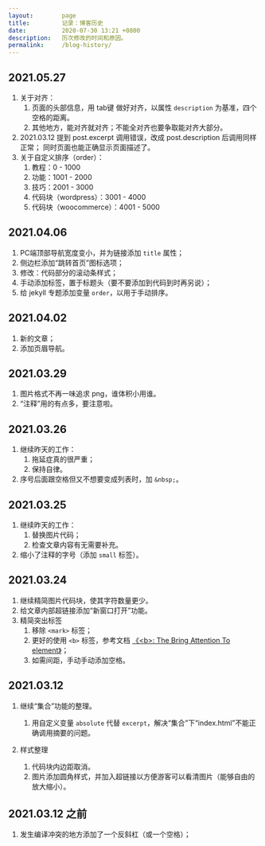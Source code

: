 ```yaml
---
layout:        page
title:         记录：博客历史  
date:          2020-07-30 13:21 +0800
description:   历次修改的时间和原因。
permalink:     /blog-history/
---
```


## 2021.05.27
1. 关于对齐：
   1. 页面的头部信息，用 tab键 做好对齐，以属性 `description` 为基准，四个空格的距离。
   2. 其他地方，能对齐就对齐；不能全对齐也要争取能对齐大部分。
2. 2021.03.12 提到 post.excerpt 调用错误，改成 post.description 后调用同样正常；
   同时页面也能正确显示页面描述了。
3. 关于自定义排序（order）：
   1. 教程：0    - 1000
   2. 功能：1001 - 2000
   3. 技巧：2001 - 3000
   4. 代码块（wordpress）：3001 - 4000
   5. 代码块（woocommerce）：4001 - 5000

## 2021.04.06
1. PC端顶部导航宽度变小，并为链接添加 `title` 属性；
2. 侧边栏添加“跳转首页”图标选项；
3. 修改：代码部分的滚动条样式；
4. 手动添加标签，置于标题头（要不要添加到代码到时再另说）；
5. 给 jekyll 专题添加变量 `order`，以用于手动排序。

## 2021.04.02
1. 新的文章；
2. 添加页眉导航。

## 2021.03.29
1. 图片格式不再一味追求 png，谁体积小用谁。
2. “注释”用的有点多，要注意啦。

## 2021.03.26
1. 继续昨天的工作：
   1. 拖延症真的很严重；
   2. 保持自律。
2. 序号后面跟空格但又不想要变成列表时，加 `&nbsp;`。

## 2021.03.25
1. 继续昨天的工作：
   1. 替换图片代码；
   2. 检查文章内容有无需要补充。
2. 缩小了注释的字号（添加 `small` 标签）。   

## 2021.03.24
1. 继续精简图片代码块，使其字符数量更少。
2. 给文章内部超链接添加“新窗口打开”功能。
3. 精简突出标签
   1. 移除 `<mark>` 标签；
   2. 更好的使用 `<b>` 标签，参考文档 [《&lt;b&gt;: The Bring Attention To element》](https://developer.mozilla.org/en-US/docs/Web/HTML/Element/b)；
   3. 如需间距，手动手动添加空格。

## 2021.03.12
1. 继续“集合”功能的整理。
   1. 用自定义变量 `absolute` 代替 `excerpt`，解决“集合”下“index.html”不能正确调用摘要的问题。

2. 样式整理
   1. 代码块内边距取消。
   2. 图片添加圆角样式，并加入超链接以方便游客可以看清图片（能够自由的放大缩小）。

## 2021.03.12 之前
1. 发生编译冲突的地方添加了一个反斜杠（或一个空格）；    
